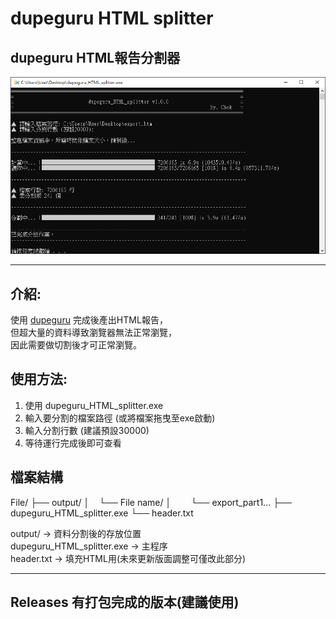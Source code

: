 # dupeguru HTML splitter
## dupeguru HTML報告分割器

![dupeguru HTML splitter cover](https://github.com/zz22558822/dupeguru_HTML_splitter/blob/main/img/dupeguru_HTML_splitter.png)

---
## 介紹:
使用 [dupeguru](https://github.com/arsenetar/dupeguru "dupeguru Github") 完成後產出HTML報告，  
但超大量的資料導致瀏覽器無法正常瀏覽，  
因此需要做切割後才可正常瀏覽。  


## 使用方法:
1. 使用 dupeguru_HTML_splitter.exe  
2. 輸入要分割的檔案路徑 (或將檔案拖曳至exe啟動)  
3. 輸入分割行數 (建議預設30000)  
4. 等待運行完成後即可查看  

## 檔案結構
File/
├── output/
│&nbsp;&nbsp;&nbsp;&nbsp;└── File name/
│&nbsp;&nbsp;&nbsp;&nbsp;&nbsp;&nbsp;&nbsp;&nbsp;└── export_part1...
├── dupeguru_HTML_splitter.exe
└── header.txt

output/ → 資料分割後的存放位置  
dupeguru_HTML_splitter.exe → 主程序  
header.txt → 填充HTML用(未來更新版面調整可僅改此部分)  

---

## Releases 有打包完成的版本(建議使用)
